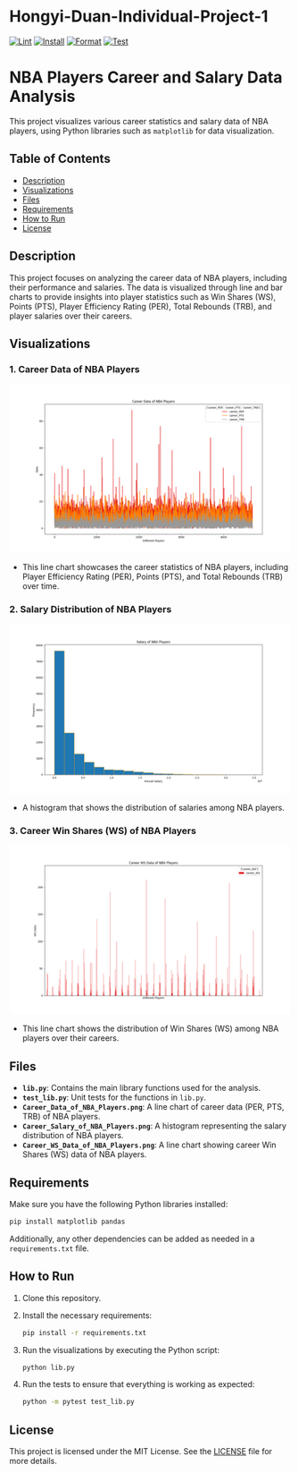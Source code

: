 # Hongyi-Duan-Individual-Project-1

[![Lint](https://github.com/nogibjj/Hongyi-Duan-Individual-Project-1/actions/workflows/lint.yml/badge.svg)](https://github.com/nogibjj/Hongyi-Duan-Individual-Project-1/actions/workflows/lint.yml)
[![Install](https://github.com/nogibjj/Hongyi-Duan-Individual-Project-1/actions/workflows/install.yml/badge.svg)](https://github.com/nogibjj/Hongyi-Duan-Individual-Project-1/actions/workflows/install.yml)
[![Format](https://github.com/nogibjj/Hongyi-Duan-Individual-Project-1/actions/workflows/format.yml/badge.svg)](https://github.com/nogibjj/Hongyi-Duan-Individual-Project-1/actions/workflows/format.yml)
[![Test](https://github.com/nogibjj/Hongyi-Duan-Individual-Project-1/actions/workflows/test.yml/badge.svg)](https://github.com/nogibjj/Hongyi-Duan-Individual-Project-1/actions/workflows/test.yml)

# NBA Players Career and Salary Data Analysis

This project visualizes various career statistics and salary data of NBA players, using Python libraries such as `matplotlib` for data visualization.

## Table of Contents

- [Description](#description)
- [Visualizations](#visualizations)
- [Files](#files)
- [Requirements](#requirements)
- [How to Run](#how-to-run)
- [License](#license)

## Description

This project focuses on analyzing the career data of NBA players, including their performance and salaries. The data is visualized through line and bar charts to provide insights into player statistics such as Win Shares (WS), Points (PTS), Player Efficiency Rating (PER), Total Rebounds (TRB), and player salaries over their careers.

## Visualizations

### 1. **Career Data of NBA Players**
![Career Data of NBA Players](./Career_Data_of_NBA_Players.png)

- This line chart showcases the career statistics of NBA players, including Player Efficiency Rating (PER), Points (PTS), and Total Rebounds (TRB) over time.

### 2. **Salary Distribution of NBA Players**
![Salary Distribution of NBA Players](./Career_Salary_of_NBA_Players.png)

- A histogram that shows the distribution of salaries among NBA players.

### 3. **Career Win Shares (WS) of NBA Players**
![Career Win Shares of NBA Players](./Career_WS_Data_of_NBA_Players.png)

- This line chart shows the distribution of Win Shares (WS) among NBA players over their careers.

## Files

- **`lib.py`**: Contains the main library functions used for the analysis.
- **`test_lib.py`**: Unit tests for the functions in `lib.py`.
- **`Career_Data_of_NBA_Players.png`**: A line chart of career data (PER, PTS, TRB) of NBA players.
- **`Career_Salary_of_NBA_Players.png`**: A histogram representing the salary distribution of NBA players.
- **`Career_WS_Data_of_NBA_Players.png`**: A line chart showing career Win Shares (WS) data of NBA players.

## Requirements

Make sure you have the following Python libraries installed:

```bash
pip install matplotlib pandas
```

Additionally, any other dependencies can be added as needed in a `requirements.txt` file.

## How to Run

1. Clone this repository.
2. Install the necessary requirements:

   ```bash
   pip install -r requirements.txt
   ```

3. Run the visualizations by executing the Python script:

   ```bash
   python lib.py
   ```

4. Run the tests to ensure that everything is working as expected:

   ```bash
   python -m pytest test_lib.py
   ```

## License

This project is licensed under the MIT License. See the [LICENSE](LICENSE) file for more details.
